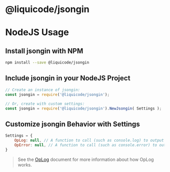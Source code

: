 # @liquicode/jsongin


# NodeJS Usage


## Install jsongin with NPM

```bash
npm install --save @liquicode/jsongin
```


## Include jsongin in your NodeJS Project

```js
// Create an instance of jsongin:
const jsongin = require('@liquicode/jsongin');

// Or, create with custom settings:
const jsongin = require('@liquicode/jsongin').NewJsongin( Settings );
```


## Customize jsongin Behavior with Settings

```js
Settings = {
	OpLog: null, // A function to call (such as console.log) to output OpLog messages.
	OpError: null, // A function to call (such as console.error) to output OpError messages.
}
```
> See the [OpLog](OpLog.md) document for more information about how OpLog works.

